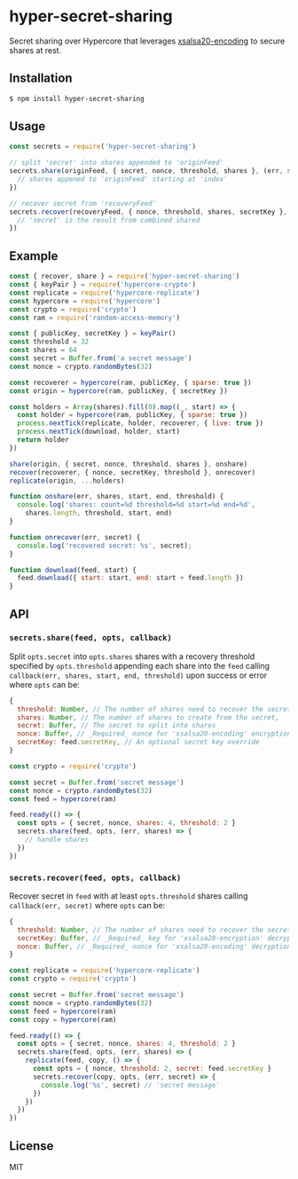 hyper-secret-sharing
====================

Secret sharing over Hypercore that leverages
[xsalsa20-encoding](https://github.com/jwerle/xsalsa20-encoding) to
secure shares at rest.

## Installation

```sh
$ npm install hyper-secret-sharing
```

## Usage

```js
const secrets = require('hyper-secret-sharing')

// split 'secret' into shares appended to 'originFeed'
secrets.share(originFeed, { secret, nonce, threshold, shares }, (err, shares, index) => {
  // shares appened to 'originFeed' starting at 'index'
})

// recover secret from 'recoveryFeed'
secrets.recover(recoveryFeed, { nonce, threshold, shares, secretKey }, (err, secret) => {
  // 'secret' is the result from combined shared
})
```

## Example

```js
const { recover, share } = require('hyper-secret-sharing')
const { keyPair } = require('hypercore-crypto')
const replicate = require('hypercore-replicate')
const hypercore = require('hypercore')
const crypto = require('crypto')
const ram = require('random-access-memory')

const { publicKey, secretKey } = keyPair()
const threshold = 32
const shares = 64
const secret = Buffer.from('a secret message')
const nonce = crypto.randomBytes(32)

const recoverer = hypercore(ram, publicKey, { sparse: true })
const origin = hypercore(ram, publicKey, { secretKey })

const holders = Array(shares).fill(0).map((_, start) => {
  const holder = hypercore(ram, publicKey, { sparse: true })
  process.nextTick(replicate, holder, recoverer, { live: true })
  process.nextTick(download, holder, start)
  return holder
})

share(origin, { secret, nonce, threshold, shares }, onshare)
recover(recoverer, { nonce, secretKey, threshold }, onrecover)
replicate(origin, ...holders)

function onshare(err, shares, start, end, threshold) {
  console.log('shares: count=%d threshold=%d start=%d end=%d',
    shares.length, threshold, start, end)
}

function onrecover(err, secret) {
  console.log('recovered secret: %s', secret);
}

function download(feed, start) {
  feed.download({ start: start, end: start + feed.length })
}
```

## API

### `secrets.share(feed, opts, callback)`

Split `opts.secret` into `opts.shares` shares with a recovery threshold
specified by `opts.threshold` appending each share into the `feed`
calling `callback(err, shares, start, end, threshold)` upon success or
error where `opts` can be:

```js
{
  threshold: Number, // The number of shares need to recover the secret
  shares: Number, // The number of shares to create from the secret,
  secret: Buffer, // The secret to split into shares
  nonce: Buffer, // _Required_ nonce for 'xsalsa20-encoding' encryption
  secretKey: feed.secretKey, // An optional secret key override
}
```

```js
const crypto = require('crypto')

const secret = Buffer.from('secret message')
const nonce = crypto.randomBytes(32)
const feed = hypercore(ram)

feed.ready(() => {
  const opts = { secret, nonce, shares: 4, threshold: 2 }
  secrets.share(feed, opts, (err, shares) => {
    // handle shares
  })
})
```

### `secrets.recover(feed, opts, callback)`

Recover secret in `feed` with at least `opts.threshold` shares calling
`callback(err, secret)` where `opts` can be:

```js
{
  threshold: Number, // The number of shares need to recover the secret
  secretKey: Buffer, // _Required_ key for 'xsalsa20-encryption' decryption
  nonce: Buffer, // _Required_ nonce for 'xsalsa20-encoding' decryption
}
```

```js
const replicate = require('hypercore-replicate')
const crypto = require('crypto')

const secret = Buffer.from('secret message')
const nonce = crypto.randomBytes(32)
const feed = hypercore(ram)
const copy = hypercore(ram)

feed.ready(() => {
  const opts = { secret, nonce, shares: 4, threshold: 2 }
  secrets.share(feed, opts, (err, shares) => {
    replicate(feed, copy, () => {
      const opts = { nonce, threshold: 2, secret: feed.secretKey }
      secrets.recover(copy, opts, (err, secret) => {
        console.log('%s', secret) // 'secret message'
      })
    })
  })
})
```

## License

MIT
